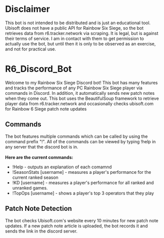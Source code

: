 # Disclaimer
This bot is not intended to be distributed and is just an educational tool. Ubisoft does not have a public API for Rainbow Six Siege, so the bot retrieves data from r6.tracker.network via scraping. It is legal, but is against their terms of service. I am in contact with them to get permission to actually use the bot, but until then it is only to be observed as an exercise, and not for practical use.

# R6_Discord_Bot
Welcome to my Rainbow Six Siege Discord bot! This bot has many features and tracks the performance of any PC Rainbow Six Siege player via commands in Discord.
In addition, it automatically sends new patch notes when they come out.
This bot uses the BeautifulSoup framework to retrieve player data from r6.tracker.network and occasionally checks ubisoft.com for Rainbow 6 Siege patch note updates

## Commands
The bot features multiple commands which can be called by using the command prefix "!".
All of the commands can be viewed by typing !help in any server that the discord bot is in.<br><br>
**Here are the current commands:**
* !Help - outputs an explanation of each comamnd
* !SeasonStats [username] - measures a player's performance for the current ranked season
* !KD [username] - measures a player's performance for all ranked and unranked games.
* !TopOps [username] - shows a player's top 3 operators that they play

## Patch Note Detection
The bot checks Ubisoft.com's website every 10 minutes for new patch note updates. If a new patch note article is uploaded, the bot records it and sends
the link in the discord server.

